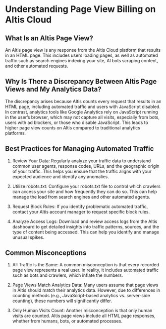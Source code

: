 # Understanding Page View Billing on Altis Cloud

## What Is an Altis Page View?

An Altis page view is any response from the Altis Cloud platform that results in an HTML page. This includes users loading pages, as well as automated traffic such as search engines indexing your site, AI bots scraping content, and other automated requests.

## Why Is There a Discrepancy Between Altis Page Views and My Analytics Data?

The discrepancy arises because Altis counts every request that results in an HTML page, including automated traffic and users with JavaScript disabled. In contrast, analytics tools like Google Analytics rely on JavaScript running in the user’s browser, which may not capture all visits, especially from bots, users with ad blockers, or those who disable JavaScript. This leads to higher page view counts on Altis compared to traditional analytics platforms.

## Best Practices for Managing Automated Traffic

1. Review Your Data: Regularly analyze your traffic data to understand common user agents, response codes, URLs, and the geographic origin of your traffic. This helps you ensure that the traffic aligns with your expected audience and identify any anomalies.

2. Utilize robots.txt: Configure your robots.txt file to control which crawlers can access your site and how frequently they can do so. This can help manage the load from search engines and other automated agents.

3. Request Block Rules: If you identify problematic automated traffic, contact your Altis account manager to request specific block rules.

4. Analyze Access Logs: Download and review access logs from the Altis dashboard to get detailed insights into traffic patterns, sources, and the type of content being accessed. This can help you identify and manage unusual spikes.

## Common Misconceptions

1. All Traffic is the Same: A common misconception is that every recorded page view represents a real user. In reality, it includes
automated traffic such as bots and crawlers, which inflate the numbers.

2. Page Views Match Analytics Data: Many users assume that page views in Altis should match their analytics data. However, due to differences in counting methods (e.g., JavaScript-based analytics vs. server-side counting), these numbers will significantly differ.

3. Only Human Visits Count: Another misconception is that only human visits are counted. Altis page views include all HTML page responses, whether from humans, bots, or automated processes.
